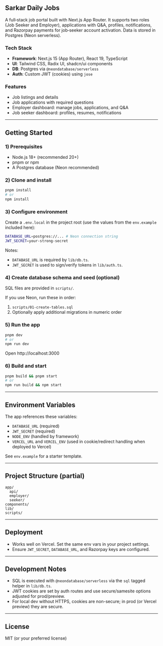 ## Sarkar Daily Jobs

A full‑stack job portal built with Next.js App Router. It supports two roles (Job Seeker and Employer), applications with Q&A, profiles, notifications, and Razorpay payments for job‑seeker account activation. Data is stored in Postgres (Neon serverless).

### Tech Stack
- **Framework**: Next.js 15 (App Router), React 19, TypeScript
- **UI**: Tailwind CSS, Radix UI, shadcn/ui components
- **DB**: Postgres via `@neondatabase/serverless`
- **Auth**: Custom JWT (cookies) using `jose`

### Features
- Job listings and details
- Job applications with required questions
- Employer dashboard: manage jobs, applications, and Q&A
- Job seeker dashboard: profiles, resumes, notifications

---

## Getting Started

### 1) Prerequisites
- Node.js 18+ (recommended 20+)
- pnpm or npm
- A Postgres database (Neon recommended)

### 2) Clone and install
```bash
pnpm install
# or
npm install
```

### 3) Configure environment
Create a `.env.local` in the project root (use the values from the `env.example` included here):

```bash
DATABASE_URL=postgres://... # Neon connection string
JWT_SECRET=your-strong-secret
```

Notes:
- `DATABASE_URL` is required by `lib/db.ts`.
- `JWT_SECRET` is used to sign/verify tokens in `lib/auth.ts`.

### 4) Create database schema and seed (optional)
SQL files are provided in `scripts/`.

If you use Neon, run these in order:
1. `scripts/01-create-tables.sql`
2. Optionally apply additional migrations in numeric order

### 5) Run the app
```bash
pnpm dev
# or
npm run dev
```
Open http://localhost:3000

### 6) Build and start
```bash
pnpm build && pnpm start
# or
npm run build && npm start
```

---

## Environment Variables
The app references these variables:

- `DATABASE_URL` (required)
- `JWT_SECRET` (required)
- `NODE_ENV` (handled by framework)
- `VERCEL_URL` and `VERCEL_ENV` (used in cookie/redirect handling when deployed to Vercel)

See `env.example` for a starter template.

---


## Project Structure (partial)
```
app/
  api/
  employer/
  seeker/
components/
lib/
scripts/
```

---

## Deployment
- Works well on Vercel. Set the same env vars in your project settings.
- Ensure `JWT_SECRET`, `DATABASE_URL`, and Razorpay keys are configured.

---

## Development Notes
- SQL is executed with `@neondatabase/serverless` via the `sql` tagged helper in `lib/db.ts`.
- JWT cookies are set by auth routes and use secure/samesite options adjusted for prod/preview.
- For local dev without HTTPS, cookies are non-secure; in prod (or Vercel preview) they are secure.

---

## License
MIT (or your preferred license)


